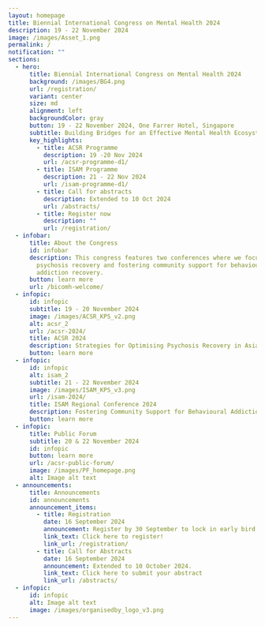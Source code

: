 ```yaml
---
layout: homepage
title: Biennial International Congress on Mental Health 2024
description: 19 - 22 November 2024
image: /images/Asset_1.png
permalink: /
notification: ""
sections:
  - hero:
      title: Biennial International Congress on Mental Health 2024
      background: /images/BG4.png
      url: /registration/
      variant: center
      size: md
      alignment: left
      backgroundColor: gray
      button: 19 - 22 November 2024, One Farrer Hotel, Singapore
      subtitle: Building Bridges for an Effective Mental Health Ecosystem
      key_highlights:
        - title: ACSR Programme
          description: 19 -20 Nov 2024
          url: /acsr-programme-d1/
        - title: ISAM Programme
          description: 21 - 22 Nov 2024
          url: /isam-programme-d1/
        - title: Call for abstracts
          description: Extended to 10 Oct 2024
          url: /abstracts/
        - title: Register now
          description: ""
          url: /registration/
  - infobar:
      title: About the Congress
      id: infobar
      description: This congress features two conferences where we focus on optimising
        psychosis recovery and fostering community support for behavioural
        addiction recovery.
      button: learn more
      url: /bicomh-welcome/
  - infopic:
      id: infopic
      subtitle: 19 - 20 November 2024
      image: /images/ACSR_KPS_v2.png
      alt: acsr_2
      url: /acsr-2024/
      title: ACSR 2024
      description: Strategies for Optimising Psychosis Recovery in Asia
      button: learn more
  - infopic:
      id: infopic
      alt: isam_2
      subtitle: 21 - 22 November 2024
      image: /images/ISAM_KPS_v3.png
      url: /isam-2024/
      title: ISAM Regional Conference 2024
      description: Fostering Community Support for Behavioural Addiction Recovery
      button: learn more
  - infopic:
      title: Public Forum
      subtitle: 20 & 22 November 2024
      id: infopic
      button: learn more
      url: /acsr-public-forum/
      image: /images/PF_homepage.png
      alt: Image alt text
  - announcements:
      title: Announcements
      id: announcements
      announcement_items:
        - title: Registration
          date: 16 September 2024
          announcement: Register by 30 September to lock in early bird ticket prices!
          link_text: Click here to register!
          link_url: /registration/
        - title: Call for Abstracts
          date: 16 September 2024
          announcement: Extended to 10 October 2024.
          link_text: Click here to submit your abstract
          link_url: /abstracts/
  - infopic:
      id: infopic
      alt: Image alt text
      image: /images/organisedby_logo_v3.png
---
```

